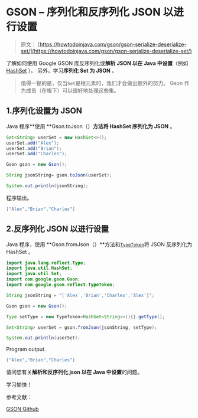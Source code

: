 # GSON – 序列化和反序列化 JSON 以进行设置

> 原文： [https://howtodoinjava.com/gson/gson-serialize-deserialize-set/](https://howtodoinjava.com/gson/gson-serialize-deserialize-set/)

了解如何使用 Google GSON 库反序列化或**解析 JSON 以在 Java 中设置**（例如 [HashSet](https://howtodoinjava.com/java/collections/java-hashset/) ）。 另外，学习**序列化 Set 为 JSON** 。

> 值得一提的是，仅当`Set`是根元素时，我们才会做出额外的努力。 Gson 作为成员（在根下）可以很好地处理这些集。

## 1.序列化设置为 JSON

Java 程序**使用 **Gson.toJson（）**方法将 HashSet 序列化为 JSON** 。

```java
Set<String> userSet = new HashSet<>();
userSet.add("Alex");
userSet.add("Brian");
userSet.add("Charles");

Gson gson = new Gson(); 

String jsonString= gson.toJson(userSet);  

System.out.println(jsonString);

```

程序输出。

```java
["Alex","Brian","Charles"]

```

## 2.反序列化 JSON 以进行设置

Java 程序，使用 **Gson.fromJson（）**方法和[`TypeToken`](https://static.javadoc.io/com.google.code.gson/gson/2.8.5/com/google/gson/reflect/TypeToken.html)将 JSON 反序列化为 HashSet 。

```java
import java.lang.reflect.Type;
import java.util.HashSet;
import java.util.Set;
import com.google.gson.Gson;
import com.google.gson.reflect.TypeToken;

String jsonString = "['Alex','Brian','Charles','Alex']";

Gson gson = new Gson(); 

Type setType = new TypeToken<HashSet<String>>(){}.getType();

Set<String> userSet = gson.fromJson(jsonString, setType);  

System.out.println(userSet);

```

Program output.

```java
["Alex","Brian","Charles"]

```

请问您有关**解析和反序列化 json 以在 Java 中设置**的问题。

学习愉快！

参考文献：

[GSON Github](https://github.com/google/gson)